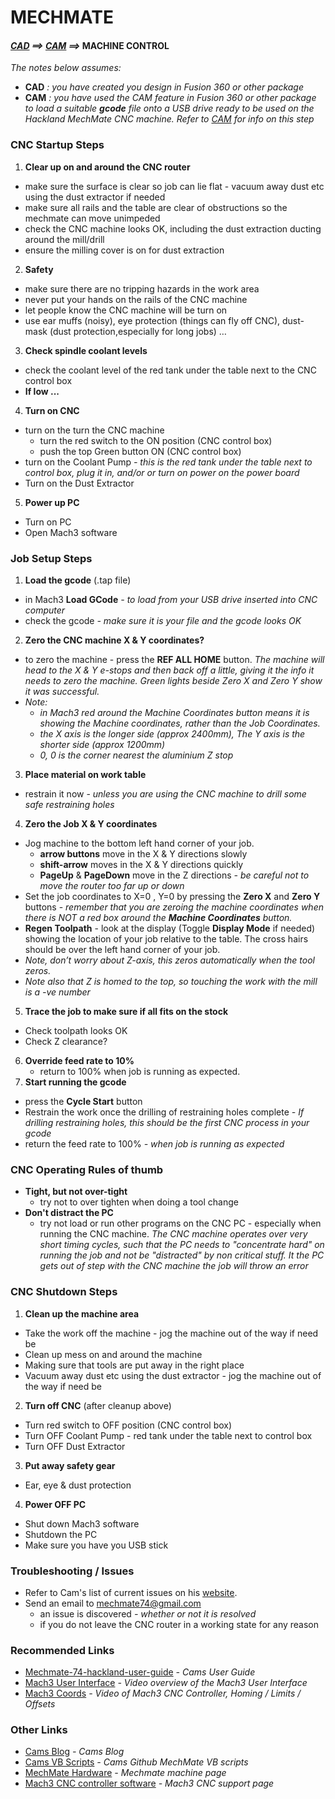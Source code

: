 # MECHMATE
#### *[CAD](CAD.md) ==> [CAM](CAM.md) ==>* MACHINE CONTROL

 *The notes below assumes:*
* __CAD__ *: you have created you design in Fusion 360 or other package*
* __CAM__ *: you have used the CAM feature in Fusion 360 or other package to load a suitable __gcode__ file onto a USB drive ready to be used on the Hackland MechMate CNC machine. Refer to [CAM](CAM.md) for info on this step*

### CNC Startup Steps
1. __Clear up on and around the CNC router__
  * make sure the surface is clear so job can lie flat - vacuum away dust etc using the dust extractor if needed
  * make sure all rails and the table are clear of obstructions so the mechmate can move unimpeded
  * check the CNC machine looks OK, including the dust extraction ducting around the mill/drill
  * ensure the milling cover is on for dust extraction
2. __Safety__
  * make sure there are no tripping hazards in the work area
  * never put your hands on the rails of the CNC machine
  * let people know the CNC machine will be turn on
  * use ear muffs (noisy), eye protection (things can fly off CNC), dust-mask (dust protection,especially for long jobs) …
3. __Check spindle coolant levels__
  * check the coolant level of the red tank under the table next to the CNC control box
  * __If low ...__
4. __Turn on CNC__
  * turn on the turn the CNC machine
    * turn the red switch to the ON position (CNC control box)
    * push the top Green button ON (CNC control box)
  * turn on the Coolant Pump *- this is the red tank under the table next to control box, plug it in, and/or or turn on power on the power board*
  * Turn on the Dust Extractor
5. __Power up PC__
  * Turn on PC
  * Open Mach3 software

### Job Setup Steps
1. __Load the gcode__ (.tap file)
  * in Mach3 __Load GCode__ *- to load from your USB drive inserted into CNC computer*
  * check the gcode *- make sure it is your file and the gcode looks OK*
2. __Zero the CNC machine X & Y coordinates?__
  * to zero the machine - press the __REF ALL HOME__ button.
  *The machine will head to the X & Y e-stops and then back off a little, giving it the info it needs to zero the machine. Green lights beside Zero X and Zero Y show it was successful.*
  * *Note:*
    * *in Mach3 red around the Machine Coordinates button means it is showing the Machine coordinates, rather than the Job Coordinates.*
    * *the X axis is the longer side (approx 2400mm), The Y axis is the shorter side (approx 1200mm)*
    * *0, 0 is the corner nearest the aluminium Z stop*
3. __Place material on work table__
  * restrain it now - *unless you are using the CNC machine to drill some safe restraining holes*
4. __Zero the Job X & Y coordinates__
  * Jog machine to the bottom left hand corner of your job.
    * __arrow buttons__ move in the X & Y directions slowly
    * __shift-arrow__ moves in the X & Y directions quickly
    * __PageUp__ & __PageDown__ move in the Z directions *- be careful not to move the router too far up or down*
  * Set the job coordinates to X=0 , Y=0 by pressing the __Zero X__ and __Zero Y__ buttons - *remember that you are zeroing the machine coordinates when there is NOT a red box around the __Machine Coordinates__ button.*
  * __Regen Toolpath__ - look at the display (Toggle __Display Mode__ if needed) showing the location of your job relative to the table. The cross hairs should be over the left hand corner of your job.
  * *Note, don’t worry about Z-axis, this zeros automatically when the tool zeros.*
  * *Note also that Z is homed to the top, so touching the work with the mill is a -ve number*
5. __Trace the job to make sure if all fits on the stock__
  * Check toolpath looks OK
  * Check Z clearance?
6. __Override feed rate to 10%__
   * return to 100% when job is running as expected.
7. __Start running the gcode__
  * press the __Cycle Start__ button
  * Restrain the work once the drilling of restraining holes complete *- If drilling restraining holes, this should be the first CNC process in your gcode*
  * return the feed rate to 100% *- when job is running as expected*

### CNC Operating Rules of thumb
* __Tight, but not over-tight__
  *  try not to over tighten when doing a tool change
* __Don't distract the PC__
  * try not load or run other programs on the CNC PC - especially when running the CNC machine. *The CNC machine operates over very short timing cycles, such that the PC needs to "concentrate hard" on running the job and not be "distracted" by non critical stuff. It the PC gets out of step with the CNC machine the job will throw an error*

### CNC Shutdown Steps
1. __Clean up the machine area__
  * Take the work off the machine - jog the machine out of the way if need be
  * Clean up mess on and around the machine
  * Making sure that tools are put away in the right place
  * Vacuum away dust etc using the dust extractor - jog the machine out of the way if need be
2. __Turn off CNC__ (after cleanup above)
  * Turn red switch to OFF position (CNC control box)
  * Turn OFF Coolant Pump - red tank under the table next to control box
  * Turn OFF Dust Extractor
3. __Put away safety gear__
  * Ear, eye & dust protection
4. __Power OFF PC__
  * Shut down Mach3 software
  * Shutdown the PC
  * Make sure you have you USB stick

### Troubleshooting / Issues
* Refer to Cam's list of current issues on his [website](https://hackingismakingisengineering.wordpress.com/mechmate-74-hackland-user-guide/#troubleshooting).
* Send an email to <mechmate74@gmail.com>
  * an issue is discovered *- whether or not it is resolved*
  * if you do not leave the CNC router in a working state for any reason


### Recommended Links
* [Mechmate-74-hackland-user-guide](https://hackingismakingisengineering.wordpress.com/mechmate-74-hackland-user-guide/) *- Cams User Guide*
* [Mach3 User Interface](https://www.youtube.com/watch?v=08qK4NfnXqA) *- Video overview of the Mach3 User Interface*
* [Mach3 Coords](https://youtu.be/ACx64oWwbMc) *- Video of Mach3 CNC Controller, Homing / Limits / Offsets*

### Other Links
* [Cams Blog](https://hackingismakingisengineering.wordpress.com/) *- Cams Blog*
* [Cams VB Scripts](https://github.com/cstewart000/HME_Mach3) *- Cams Github MechMate VB scripts*
* [MechMate Hardware](http://www.mechmate.com/) *- Mechmate machine page*
* [Mach3 CNC controller software](http://www.machsupport.com/software/mach3/) *- Mach3 CNC support page*
